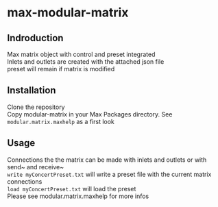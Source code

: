 # max-modular-matrix


## Indroduction
Max matrix object with control and preset integrated  
Inlets and outlets are created with the attached json file  
preset will remain if matrix is modified  

## Installation
Clone the repository  
Copy modular-matrix in your Max Packages directory.
See `modular.matrix.maxhelp` as a first look  

## Usage
Connections the the matrix can be made with inlets and outlets or with send~ and receive~  
`write myConcertPreset.txt` will write a preset file with the current matrix connections  
`load myConcertPreset.txt` will load the preset  
Please see modular.matrix.maxhelp for more infos  
